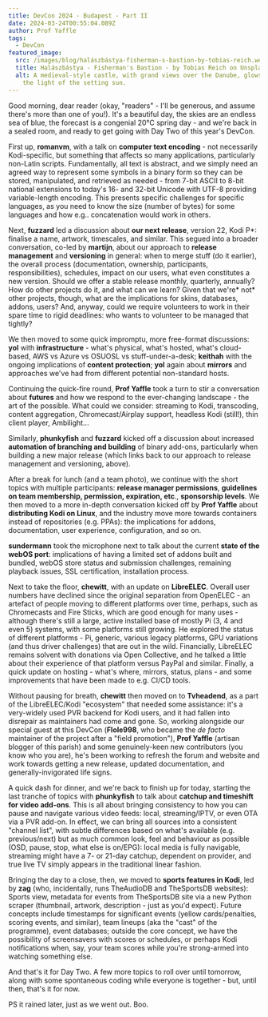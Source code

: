 ```yaml
---
title: DevCon 2024 - Budapest - Part II
date: 2024-03-24T00:55:04.089Z
author: Prof Yaffle
tags:
  - DevCon
featured_image:
  src: /images/blog/halászbástya-fisherman-s-bastion-by-tobias-reich.webp
  title: Halászbástya - Fisherman's Bastion - by Tobias Reich on Unsplash.
  alt: A medieval-style castle, with grand views over the Danube, glows orange in
    the light of the setting sun.
---
```

Good morning, dear reader (okay, "readers" - I'll be generous, and assume there's more than one of you!). It's a beautiful day, the skies are an endless sea of blue, the forecast is a congenial 20℃ spring day - and we're back in a sealed room, and ready to get going with Day Two of this year's DevCon. 

First up, **romanvm**, with a talk on **computer text encoding** - not necessarily Kodi-specific, but something that affects so many applications, particularly non-Latin scripts. Fundamentally, all text is abstract, and we simply need an agreed way to represent some symbols in a binary form so they can be stored, manipulated, and retrieved as needed - from 7-bit ASCII to 8-bit national extensions to today's 16- and 32-bit Unicode with UTF-8 providing variable-length encoding. This presents specific challenges for specific languages, as you need to know the size (number of bytes) for some languages and how e.g.. concatenation would work in others.

Next, **fuzzard** led a discussion about **our next release**, version 22, Kodi P*: finalise a name, artwork, timescales, and similar. This segued into a broader conversation, co-led by **martijn**, about our approach to **release management** and **versioning** in general: when to merge stuff (do it earlier), the overall process (documentation, ownership, participants, responsibilities), schedules, impact on our users, what even constitutes a new version.  Should we offer a stable release monthly, quarterly, annually? How do other projects do it, and what can we learn? Given that we're* not* other projects, though, what are the implications for skins, databases, addons, users? And, anyway, could we require volunteers to work in their spare time to rigid deadlines: who wants to volunteer to be managed that tightly?

We then moved to some quick impromptu, more free-format discussions: **yol** with **infrastructure** - what's physical, what's hosted, what's cloud-based, AWS vs Azure vs OSUOSL vs stuff-under-a-desk; **keithah** with the ongoing implications of **content protection**; **yol** again about **mirrors** and approaches we've had from different potential non-standard hosts.

Continuing the quick-fire round, **Prof Yaffle** took a turn to stir a conversation about **futures** and how we respond to the ever-changing landscape - the art of the possible. What could we consider: streaming to Kodi, transcoding, content aggregation, Chromecast/Airplay support, headless Kodi (still!), thin client player, Ambilight...

Similarly, **phunkyfish** and **fuzzard** kicked off a discussion about increased **automation of branching and building** of binary add-ons, particularly when building a new major release (which links back to our approach to release management and versioning, above).

After a break for lunch (and a team photo), we continue with the short topics with multiple participants: **release manager permissions**, **guidelines on team membership, permission, expiration, etc**., **sponsorship levels**. We then moved to a more in-depth conversation kicked off by **Prof Yaffle** about **distributing Kodi on Linux**, and the industry move more towards containers instead of repositories (e.g. PPAs): the implications for addons, documentation, user experience, configuration, and so on.

**sundermann** took the microphone next to talk about the current **state of the webOS port**: implications of having a limited set of addons built and bundled, webOS store status and submission challenges, remaining playback issues, SSL certification, installation process. 

Next to take the floor, **chewitt**, with an update on **LibreELEC**. Overall user numbers have declined since the original separation from OpenELEC - an artefact of people moving to different platforms over time, perhaps, such as Chromecasts and Fire Sticks, which are good enough for many uses - although there's still a large, active installed base of mostly Pi (3, 4 and even 5) systems, with some platforms still growing. He explored the status of different platforms - Pi, generic, various legacy platforms, GPU variations (and thus driver challenges) that are out in the wild. Financially, LibreELEC remains solvent with donations via Open Collective, and he talked a little about their experience of that platform versus PayPal and similar. Finally, a quick update on hosting - what's where, mirrors, status, plans - and some improvements that have been made to e.g. CI/CD tools.

Without pausing for breath, **chewitt** then moved on to **Tvheadend**, as a part of the LibreELEC/Kodi "ecosystem" that needed some assistance: it's a very-widely used PVR backend for Kodi users, and it had fallen into disrepair as maintainers had come and gone. So, working alongside our special guest at this DevCon (**Flole998**, who became the *de facto* maintainer of the project after a "field promotion"), **Prof Yaffle** (artisan blogger of this parish) and some genuinely-keen new contributors (you know who you are), he's been working to refresh the forum and website and work towards getting a new release, updated documentation, and generally-invigorated life signs.

A quick dash for dinner, and we're back to finish up for today, starting the last tranche of topics with **phunkyfish** to talk about **catchup and timeshift for video add-ons**. This is all about bringing consistency to how you can pause and navigate various video feeds: local, streaming/IPTV, or even OTA via a PVR add-on. In effect, we can bring all sources into a consistent "channel list", with subtle differences based on what's available (e.g. previous/next) but as much common look, feel and behaviour as possible (OSD, pause, stop, what else is on/EPG): local media is fully navigable, streaming might have a 7- or 21-day catchup, dependent on provider, and true live TV simply appears in the traditional linear fashion.

Bringing the day to a close, then, we moved to **sports features in Kodi**, led by **zag** (who, incidentally, runs TheAudioDB and TheSportsDB websites): Sports view, metadata for events from TheSportsDB site via a new Python scraper (thumbnail, artwork, description - just as you'd expect). Future concepts include timestamps for significant events (yellow cards/penalties, scoring events, and similar), team lineups (aka the "cast" of the programme), event databases; outside the core concept, we have the possibility of screensavers with scores or schedules, or perhaps Kodi notifications when, say, your team scores while you're strong-armed into watching something else.  

And that's it for Day Two. A few more topics to roll over until tomorrow, along with some spontaneous coding while everyone is together - but, until then, that's it for now.

PS it rained later, just as we went out. Boo.